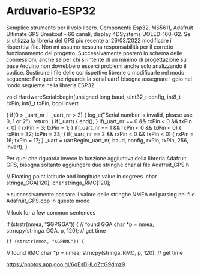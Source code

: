 # Arduvario-ESP32 
Semplice strumento per il volo libero. Componenti: Esp32, MS5611, Adafruit Ultimate GPS Breakout - 66 canali, display 4DSystems UOLED-160-G2.
Se si utilizza la libreria del GPS più recente al 26/03/2022 modificare i risperttivi file.
Non mi assumo nessuna responsabilità per il corretto funzionamento del progetto.
Successivamente posterò lo schema delle connessioni, anche se per chi si intente di un minimo di progettazione su base Arduino non dovrebbero esserci problemi anche solo analizzando il codice. Sostiruire i file delle corrispettive librerie o modificarle nel modo seguente:
Per quel che riguarda la serial uart1 bisogna assegnare i gpio nel modo seguente nella libreria ESP32

void HardwareSerial::begin(unsigned long baud, uint32_t config, int8_t rxPin, int8_t txPin, bool invert


{
    if(0 > _uart_nr || _uart_nr > 2) {
        log_e("Serial number is invalid, please use 0, 1 or 2");
        return;
    }
    if(_uart) {
        end();
    }
    if(_uart_nr == 0 && rxPin < 0 && txPin < 0) {
        rxPin = 3;
        txPin = 1;
    }
    if(_uart_nr == 1 && rxPin < 0 && txPin < 0) {
        rxPin = 32;
        txPin = 33;
    }
    if(_uart_nr == 2 && rxPin < 0 && txPin < 0) {
        rxPin = 16;
        txPin = 17;
    }
    _uart = uartBegin(_uart_nr, baud, config, rxPin, txPin, 256, invert);
}


Per quel che riguarda invece la funzione aggiuntiva della libreria Adafruit GPS, bisogna soltanto aggiungere due stringhe char al file 
Adafruit_GPS.h 

// Floating point latitude and longitude value in degrees.
  char stringa_GGA[120];
  char stringa_RMC[120];
  
  e successivamente passare il valore delle stringhe NMEA nel parsing nel file Adafruit_GPS.cpp in questo modo
  
  // look for a few common sentences
  
  if (strstr(nmea, "$GPGGA")) {
    // found GGA
    char *p = nmea;
	strncpy(stringa_GGA, p, 120);
    // get time
    
    
    if (strstr(nmea, "$GPRMC")) {
   // found RMC
    char *p = nmea;
	strncpy(stringa_RMC, p, 120);
    // get time
    
https://photos.app.goo.gl/6qEsDHLoZttG9dmz9
